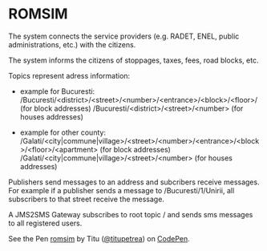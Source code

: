 # ROMSIM

The system connects the service providers (e.g. RADET, ENEL, public administrations, etc.) with the citizens.

The system informs the citizens of stoppages, taxes, fees, road blocks, etc.

Topics represent adress information:

- example for Bucuresti:
/Bucuresti/\<district\>/\<street\>/\<number\>/\<entrance\>/\<block\>/\<floor\>/<apartment> (for block addresses)
/Bucuresti/\<district\>/\<street\>/\<number\> (for houses addresses)

- example for other county:
/Galati/<city\|commune\|village\>/\<street\>/\<number\>/\<entrance\>/\<block\>/\<floor\>/\<apartment\> (for block addresses)
/Galati/\<city\|commune\|village\>/\<street\>/\<number\> (for houses addresses)

Publishers send messages to an address and subcribers receive messages. For example if a publisher sends a message to /Bucuresti/1/Unirii, all subscribers to that street receive the message.

A JMS2SMS Gateway subscribes to root topic / and sends sms messages to all registered users.

<p data-height="265" data-theme-id="0" data-slug-hash="zmQLXo" data-default-tab="html,result" data-user="titupetrea" data-pen-title="romsim" class="codepen">See the Pen <a href="https://codepen.io/titupetrea/pen/zmQLXo/">romsim</a> by Titu (<a href="https://codepen.io/titupetrea">@titupetrea</a>) on <a href="https://codepen.io">CodePen</a>.</p>
<script async src="https://static.codepen.io/assets/embed/ei.js"></script>

